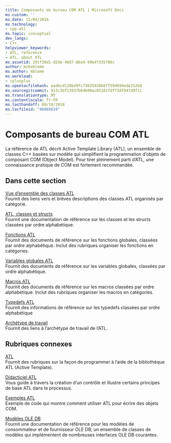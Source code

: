 ```yaml
---
title: Composants de bureau COM ATL | Microsoft Docs
ms.custom: ''
ms.date: 11/04/2016
ms.technology:
- cpp-atl
ms.topic: conceptual
dev_langs:
- C++
helpviewer_keywords:
- ATL, reference
- ATL, about ATL
ms.assetid: 291f38d1-d2de-4687-86a9-99b4fd35706c
author: mikeblome
ms.author: mblome
ms.workload:
- cplusplus
ms.openlocfilehash: eadbcd138bd9fc73835938b8ff59d694ede152b8
ms.sourcegitcommit: 913c3bf23937b64b90ac05181fdff3df947d9f1c
ms.translationtype: MT
ms.contentlocale: fr-FR
ms.lasthandoff: 09/18/2018
ms.locfileid: "46065619"
---
```

# <a name="atl-com-desktop-components"></a>Composants de bureau COM ATL

La référence de ATL décrit Active Template Library (ATL), un ensemble de classes C++ basées sur modèle qui simplifient la programmation d’objets de composant COM (Object Model). Pour tirer pleinement parti d’ATL, une connaissance pratique de COM est fortement recommandée.

## <a name="in-this-section"></a>Dans cette section

[Vue d’ensemble des classes ATL](../atl/atl-class-overview.md)<br/>
Fournit des liens vers et brèves descriptions des classes ATL organisés par catégorie.

[ATL, classes et structs](../atl/reference/atl-classes.md)<br/>
Fournit une documentation de référence sur les classes et les structs classées par ordre alphabétique.

[Fonctions ATL](../atl/reference/atl-functions.md)<br/>
Fournit des documents de référence sur les fonctions globales, classées par ordre alphabétique. Inclut des rubriques organiser les fonctions en catégories.

[Variables globales ATL](../atl/reference/atl-global-variables.md)<br/>
Fournit des documents de référence sur les variables globales, classées par ordre alphabétique.

[Macros ATL](../atl/reference/atl-macros.md)<br/>
Fournit des documents de référence sur les macros classées par ordre alphabétique. Inclut des rubriques organiser les macros en catégories.

[Typedefs ATL](../atl/reference/atl-typedefs.md)<br/>
Fournit des informations de référence sur les typedefs classées par ordre alphabétique

[Archétype de travail](../atl/reference/worker-archetype.md)<br/>
Fournit des liens à l’archétype de travail de l’ATL.

## <a name="related-sections"></a>Rubriques connexes

[ATL](../atl/active-template-library-atl-concepts.md)<br/>
Fournit des rubriques sur la façon de programmer à l’aide de la bibliothèque ATL (Active Template).

[Didacticiel ATL](../atl/active-template-library-atl-tutorial.md)<br/>
Vous guide à travers la création d’un contrôle et illustre certains principes de base ATL dans le processus.

[Exemples ATL](../visual-cpp-samples.md)<br/>
Exemple de code qui montre comment utiliser ATL pour écrire des objets COM.

[Modèles OLE DB](../data/oledb/ole-db-templates.md)<br/>
Fournit une documentation de référence pour les modèles de consommateur et de fournisseur OLE DB, un ensemble de classes de modèles qui implémentent de nombreuses interfaces OLE DB courantes.  

